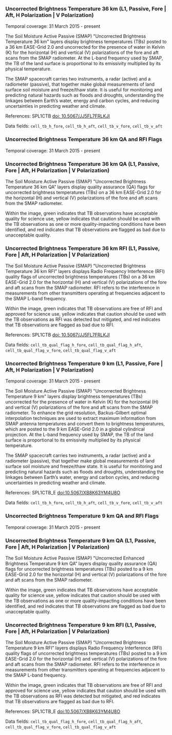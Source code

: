 ### Uncorrected Brightness Temperature 36 km (L1, Passive, Fore | Aft, H Polarization | V Polarization)
Temporal coverage: 31 March 2015 - present

The Soil Moisture Active Passive (SMAP) "Uncorrected Brightness Temperature 36 km" layers display brightness temperatures (TBs) posted to a 36 km EASE-Grid 2.0 and uncorrected for the presence of water in Kelvin (K) for the horizontal (H) and vertical (V) polarizations of the fore and aft scans from the SMAP radiometer. At the L-band frequency used by SMAP, the TB of the land surface is proportional to its emissivity multiplied by its physical temperature.

The SMAP spacecraft carries two instruments, a radar (active) and a radiometer (passive), that together make global measurements of land surface soil moisture and freeze/thaw state. It is useful for monitoring and predicting natural hazards such as floods and droughts, understanding the linkages between Earth’s water, energy and carbon cycles, and reducing uncertainties in predicting weather and climate.

References: SPL1CTB [doi: 10.5067/JJ5FL7FRLKJI](https://doi.org/10.5067/JJ5FL7FRLKJI)

Data fields: `cell_tb_h_fore`, `cell_tb_h_aft`, `cell_tb_v_fore`, `cell_tb_v_aft`

### Uncorrected Brightness Temperature 36 km QA and RFI Flags
Temporal coverage: 31 March 2015 - present

### Uncorrected Brightness Temperature 36 km QA (L1, Passive, Fore | Aft, H Polarization | V Polarization)
The Soil Moisture Active Passive (SMAP) "Uncorrected Brightness Temperature 36 km QA” layers display quality assurance (QA) flags for uncorrected brightness temperatures (TBs) on a 36 km EASE-Grid 2.0 for the horizontal (H) and vertical (V) polarizations of the fore and aft scans from the SMAP radiometer.

Within the image, green indicates that TB observations have acceptable quality for science use, yellow indicates that caution should be used with the TB observations as one or more quality-impacting conditions have been identified, and red indicates that TB observations are flagged as bad due to unacceptable quality.

### Uncorrected Brightness Temperature 36 km RFI (L1, Passive, Fore | Aft, H Polarization | V Polarization)
The Soil Moisture Active Passive (SMAP) "Uncorrected Brightness Temperature 36 km RFI” layers displays Radio Frequency Interference (RFI) quality flags of uncorrected brightness temperatures (TBs) on a 36 km EASE-Grid 2.0 for the horizontal (H) and vertical (V) polarizations of the fore and aft scans from the SMAP radiometer. RFI refers to the interference in measurements from other transmitters operating at frequencies adjacent to the SMAP L-band frequency.

Within the image, green indicates that TB observations are free of RFI and approved for science use, yellow indicates that caution should be used with the TB observations as RFI was detected but mitigated, and red indicates that TB observations are flagged as bad due to RFI.

References: SPL1CTB [doi: 10.5067/JJ5FL7FRLKJI](https://doi.org/10.5067/JJ5FL7FRLKJI)

Data fields: `cell_tb_qual_flag_h_fore`, `cell_tb_qual_flag_h_aft`, `cell_tb_qual_flag_v_fore`, `cell_tb_qual_flag_v_aft`

### Uncorrected Brightness Temperature 9 km (L1, Passive, Fore | Aft, H Polarization | V Polarization)
Temporal coverage: 31 March 2015 - present

The Soil Moisture Active Passive (SMAP) "Uncorrected Brightness Temperature 9 km" layers display brightness temperatures (TBs) uncorrected for the presence of water in Kelvin (K) for the horizontal (H) and vertical (V) polarizations of the fore and aft scans from the SMAP radiometer. To enhance the grid resolution, Backus-Gilbert optimal interpolation techniques are used to extract maximum information from SMAP antenna temperatures and convert them to brightness temperatures, which are posted to the 9 km EASE-Grid 2.0 in a global cylindrical projection. At the L-band frequency used by SMAP, the TB of the land surface is proportional to its emissivity multiplied by its physical temperature.

The SMAP spacecraft carries two instruments, a radar (active) and a radiometer (passive), that together make global measurements of land surface soil moisture and freeze/thaw state. It is useful for monitoring and predicting natural hazards such as floods and droughts, understanding the linkages between Earth’s water, energy and carbon cycles, and reducing uncertainties in predicting weather and climate.

References: SPL1CTB_E [doi:10.5067/XB8K63YM4U8O](https://doi.org/10.5067/XB8K63YM4U8O)

Data fields: `cell_tb_h_fore`, `cell_tb_h_aft`, `cell_tb_v_fore`, `cell_tb_v_aft`

### Uncorrected Brightness Temperature 9 km QA and RFI Flags
Temporal coverage: 31 March 2015 - present

### Uncorrected Brightness Temperature 9 km QA (L1, Passive, Fore | Aft, H Polarization | V Polarization)
The Soil Moisture Active Passive (SMAP) "Uncorrected Enhanced Brightness Temperature 9 km QA” layers display quality assurance (QA) flags for uncorrected brightness temperatures (TBs) posted to a 9 km EASE-Grid 2.0 for the horizontal (H) and vertical (V) polarizations of the fore and aft scans from the SMAP radiometer.

Within the image, green indicates that TB observations have acceptable quality for science use, yellow indicates that caution should be used with the TB observations as one or more quality-impacting conditions have been identified, and red indicates that TB observations are flagged as bad due to unacceptable quality.

### Uncorrected Brightness Temperature 9 km RFI (L1, Passive, Fore | Aft, H Polarization | V Polarization)
The Soil Moisture Active Passive (SMAP) "Uncorrected Brightness Temperature 9 km RFI” layers displays Radio Frequency Interference (RFI) quality flags of uncorrected brightness temperatures (TBs) posted to a 9 km EASE-Grid 2.0 for the horizontal (H) and vertical (V) polarizations of the fore and aft scans from the SMAP radiometer. RFI refers to the interference in measurements from other transmitters operating at frequencies adjacent to the SMAP L-band frequency.

Within the image, green indicates that TB observations are free of RFI and approved for science use, yellow indicates that caution should be used with the TB observations as RFI was detected but mitigated, and red indicates that TB observations are flagged as bad due to RFI.

References: SPL1CTB_E [doi:10.5067/XB8K63YM4U8O](https://doi.org/10.5067/XB8K63YM4U8O)

Data fields: `cell_tb_qual_flag_h_fore`, `cell_tb_qual_flag_h_aft`, `cell_tb_qual_flag_v_fore`, `cell_tb_qual_flag_v_aft`
